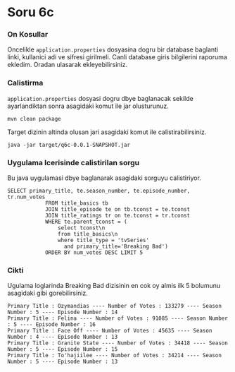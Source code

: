 # Soru 6c

### On Kosullar

Oncelikle `application.properties` dosyasina dogru bir database baglanti linki, kullanici adi ve sifresi girilmeli.
Canli database giris bilgilerini raporuma ekledim. Oradan ulasarak ekleyebilirsiniz.
 
### Calistirma
`application.properties` dosyasi dogru dbye baglanacak sekilde ayarlandiktan sonra asagidaki komut ile jar olusturunuz.


`mvn clean package`

Target dizinin altinda olusan jari asagidaki komut ile calistirabilirsiniz.

`java -jar target/q6c-0.0.1-SNAPSHOT.jar `

### Uygulama Icerisinde calistirilan sorgu

Bu java uygulamasi dbye baglanarak asagidaki sorguyu calistiriyor.

```
SELECT primary_title, te.season_number, te.episode_number, tr.num_votes
            FROM title_basics tb
            JOIN title_episode te on tb.tconst = te.tconst
            JOIN title_ratings tr on te.tconst = tr.tconst
            WHERE te.parent_tconst = (
                select tconst\n
                from title_basics\n
                where title_type = 'tvSeries'
                  and primary_title='Breaking Bad')
            ORDER BY num_votes DESC LIMIT 5
```

### Cikti

Ugulama loglarinda Breaking Bad dizisinin en cok oy almis ilk 5 bolumunu asagidaki gibi gorebilirsiniz.
 
```
Primary Title : Ozymandias ---- Number of Votes : 133279 ---- Season Number : 5 ---- Episode Number : 14 
Primary Title : Felina ---- Number of Votes : 91085 ---- Season Number : 5 ---- Episode Number : 16 
Primary Title : Face Off ---- Number of Votes : 45635 ---- Season Number : 4 ---- Episode Number : 13 
Primary Title : Granite State ---- Number of Votes : 34418 ---- Season Number : 5 ---- Episode Number : 15 
Primary Title : To'hajiilee ---- Number of Votes : 34214 ---- Season Number : 5 ---- Episode Number : 13 
```
